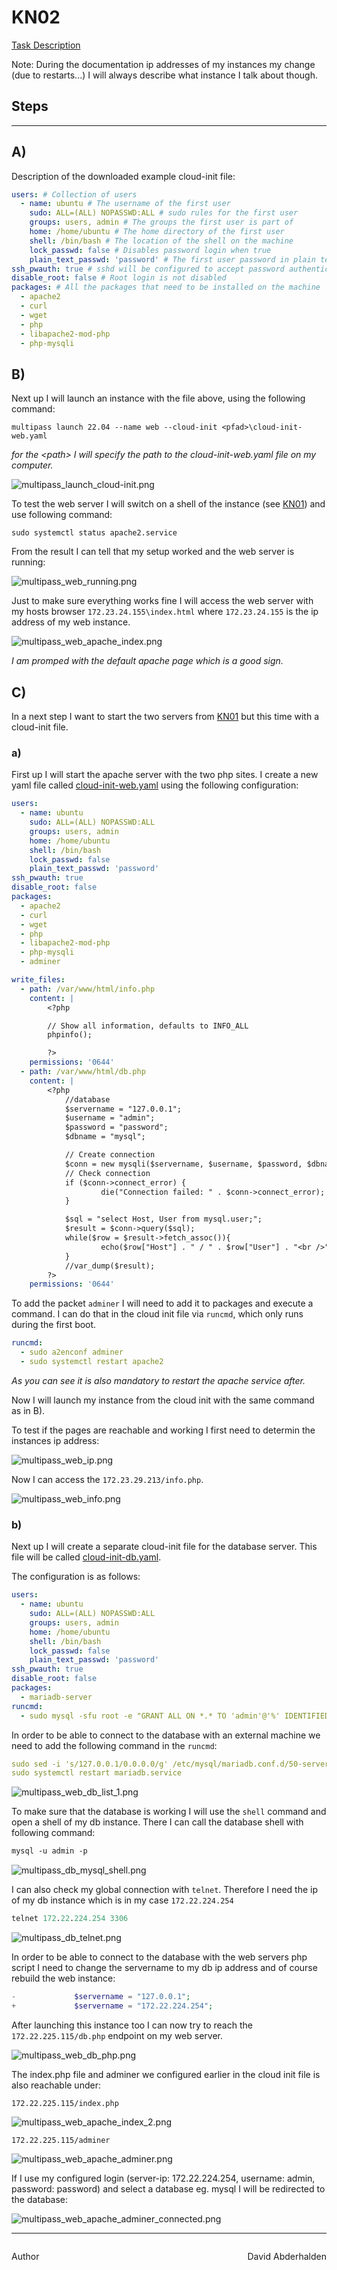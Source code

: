 # KN02
[Task Description](/task/KN02.pdf)

Note: During the documentation ip addresses of my instances my change (due to restarts...) I will always describe what instance I talk about though.

## Steps
---

## A)

Description of the downloaded example cloud-init file:
```yaml
users: # Collection of users
  - name: ubuntu # The username of the first user
    sudo: ALL=(ALL) NOPASSWD:ALL # sudo rules for the first user
    groups: users, admin # The groups the first user is part of
    home: /home/ubuntu # The home directory of the first user
    shell: /bin/bash # The location of the shell on the machine
    lock_passwd: false # Disables password login when true
    plain_text_passwd: 'password' # The first user password in plain text   
ssh_pwauth: true # sshd will be configured to accept password authentication
disable_root: false # Root login is not disabled
packages: # All the packages that need to be installed on the machine
  - apache2 
  - curl 
  - wget 
  - php 
  - libapache2-mod-php 
  - php-mysqli
```

## B)

Next up I will launch an instance with the file above, using the following command:

```
multipass launch 22.04 --name web --cloud-init <pfad>\cloud-init-web.yaml
```

_for the \<path> I will specify the path to the cloud-init-web.yaml file on my computer._

![multipass_launch_cloud-init.png](./images/multipass_launch_cloud-init.PNG)

To test the web server I will switch on a shell of the instance (see [KN01](../KN01/KN01_doc.md)) and use following command:

```
sudo systemctl status apache2.service
```

From the result I can tell that my setup worked and the web server is running:

![multipass_web_running.png](./images/multipass_web_running.PNG)

Just to make sure everything works fine I will access the web server with my hosts browser `172.23.24.155\index.html` where `172.23.24.155` is the ip address of my web instance.

![multipass_web_apache_index.png](./images/multipass_web_apache_index.PNG)

_I am promped with the default apache page which is a good sign._

## C)

In a next step I want to start the two servers from [KN01](../KN01/KN01_doc.md) but this time with a cloud-init file. 

### a)

First up I will start the apache server with the two php sites. I create a new yaml file called [cloud-init-web.yaml](./files/cloud-init-web.yaml) using the following configuration:

```yaml
users:
  - name: ubuntu
    sudo: ALL=(ALL) NOPASSWD:ALL
    groups: users, admin
    home: /home/ubuntu
    shell: /bin/bash
    lock_passwd: false
    plain_text_passwd: 'password'        
ssh_pwauth: true
disable_root: false 
packages:
  - apache2 
  - curl 
  - wget 
  - php 
  - libapache2-mod-php 
  - php-mysqli
  - adminer

write_files:
  - path: /var/www/html/info.php
    content: |
        <?php

        // Show all information, defaults to INFO_ALL
        phpinfo();

        ?>
    permissions: '0644'
  - path: /var/www/html/db.php
    content: |
        <?php
            //database
            $servername = "127.0.0.1";
            $username = "admin";
            $password = "password";
            $dbname = "mysql";

            // Create connection
            $conn = new mysqli($servername, $username, $password, $dbname);
            // Check connection
            if ($conn->connect_error) {
                    die("Connection failed: " . $conn->connect_error);
            }

            $sql = "select Host, User from mysql.user;";
            $result = $conn->query($sql);
            while($row = $result->fetch_assoc()){
                    echo($row["Host"] . " / " . $row["User"] . "<br />");
            }
            //var_dump($result);
        ?>
    permissions: '0644'
```

To add the packet `adminer` I will need to add it to packages and execute a command. I can do that in the cloud init file via `runcmd`, which only runs during the first boot.

```yaml
runcmd:
  - sudo a2enconf adminer
  - sudo systemctl restart apache2
```

_As you can see it is also mandatory to restart the apache service after._

Now I will launch my instance from the cloud init with the same command as in B).

To test if the pages are reachable and working I first need to determin the instances ip address:

![multipass_web_ip.png](./images/multipass_web_ip.PNG)

Now I can access the `172.23.29.213/info.php`.

![multipass_web_info.png](./images/multipass_web_info.PNG)

### b)

Next up I will create a separate cloud-init file for the database server. This file will be called [cloud-init-db.yaml](./files/cloud-init-db.yaml).

The configuration is as follows:

```yaml
users:
  - name: ubuntu
    sudo: ALL=(ALL) NOPASSWD:ALL
    groups: users, admin
    home: /home/ubuntu
    shell: /bin/bash
    lock_passwd: false
    plain_text_passwd: 'password'        
ssh_pwauth: true
disable_root: false 
packages:
  - mariadb-server
runcmd:
  - sudo mysql -sfu root -e "GRANT ALL ON *.* TO 'admin'@'%' IDENTIFIED BY 'password' WITH GRANT OPTION;"
```

In order to be able to connect to the database with an external machine we need to add the following command in the `runcmd`:

```yaml
sudo sed -i 's/127.0.0.1/0.0.0.0/g' /etc/mysql/mariadb.conf.d/50-server.cnf
sudo systemctl restart mariadb.service
```

![multipass_web_db_list_1.png](./images/multipass_web_db_list_1.PNG)

To make sure that the database is working I will use the `shell` command and open a shell of my db instance. There I can call the database shell with following command:

```ps
mysql -u admin -p
```

![multipass_db_mysql_shell.png](./images/multipass_db_mysql_shell.PNG)

I can also check my global connection with `telnet`. Therefore I need the ip of my db instance which is in my case `172.22.224.254`

```ps
telnet 172.22.224.254 3306
```

![multipass_db_telnet.png](./images/multipass_db_telnet.PNG)

In order to be able to connect to the database with the web servers php script I need to change the servername to my db ip address and of course rebuild the web instance:

```php
-             $servername = "127.0.0.1";
+             $servername = "172.22.224.254";
```

After launching this instance too I can now try to reach the `172.22.225.115/db.php` endpoint on my web server. 

![multipass_web_db_php.png](./images/multipass_web_db_php.PNG)

The index.php file and adminer we configured earlier in the cloud init file is also reachable under:

`172.22.225.115/index.php`

![multipass_web_apache_index_2.png](./images/multipass_web_apache_index_2.PNG)

`172.22.225.115/adminer`

![multipass_web_apache_adminer.png](./images/multipass_web_apache_adminer.PNG)

If I use my configured login (server-ip: 172.22.224.254, username: admin, password: password) and select a database eg. mysql I will be redirected to the database:

![multipass_web_apache_adminer_connected.png](./images/multipass_web_apache_adminer_connected.PNG)

---
<div style="display: flex; justify-content: space-between;">
    <p>Author</p>
    <p>David Abderhalden</p>
</div>